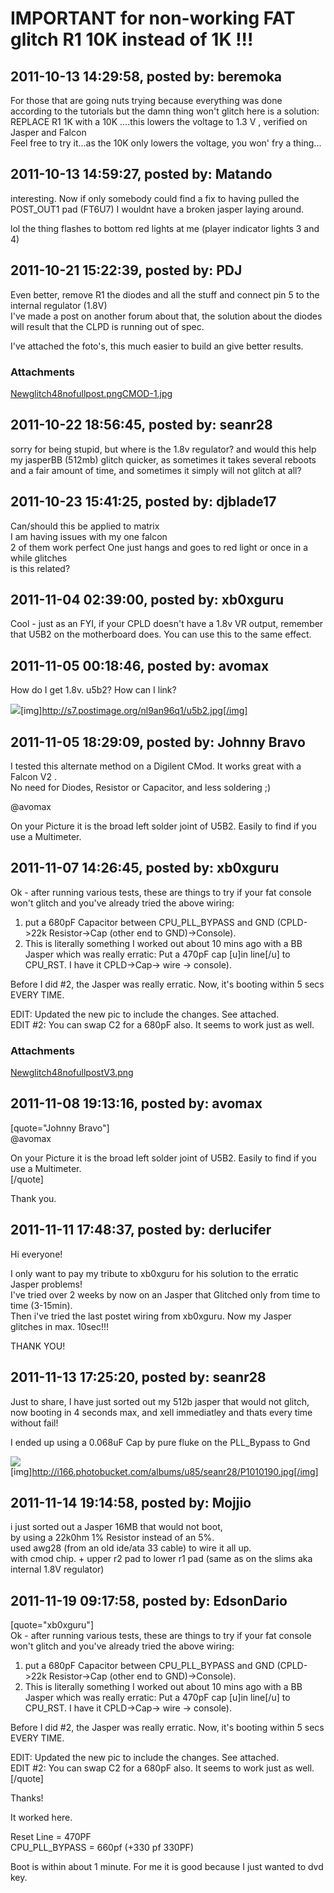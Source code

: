 # IMPORTANT for non-working FAT glitch R1 10K instead of 1K !!!

## 2011-10-13 14:29:58, posted by: beremoka

For those that are going nuts trying because everything was done according to the tutorials but the damn thing won't glitch here is a solution:  
 REPLACE R1 1K with a 10K ....this lowers the voltage to 1.3 V , verified on Jasper and Falcon  
 Feel free to try it...as the 10K only lowers the voltage, you won' fry a thing...

## 2011-10-13 14:59:27, posted by: Matando

interesting. Now if only somebody could find a fix to having pulled the POST\_OUT1 pad (FT6U7) I wouldnt have a broken jasper laying around.  
   
 lol the thing flashes to bottom red lights at me (player indicator lights 3 and 4)

## 2011-10-21 15:22:39, posted by: PDJ

Even better, remove R1 the diodes and all the stuff and connect pin 5 to the internal regulator (1.8V)  
 I've made a post on another forum about that, the solution about the diodes will result that the CLPD is running out of spec.  
   
 I've attached the foto's, this much easier to build an give better results.

### Attachments

[Newglitch48nofullpost.png](Newglitch48nofullpost.png)[CMOD-1.jpg](CMOD-1.jpg)

## 2011-10-22 18:56:45, posted by: seanr28

sorry for being stupid, but where is the 1.8v regulator? and would this help my jasperBB (512mb) glitch quicker, as sometimes it takes several reboots and a fair amount of time, and sometimes it simply will not glitch at all?

## 2011-10-23 15:41:25, posted by: djblade17

Can/should this be applied to matrix  
 I am having issues with my one falcon  
 2 of them work perfect One just hangs and goes to red light or once in a while glitches  
 is this related?

## 2011-11-04 02:39:00, posted by: xb0xguru

Cool - just as an FYI, if your CPLD doesn't have a 1.8v VR output, remember that U5B2 on the motherboard does. You can use this to the same effect.

## 2011-11-05 00:18:46, posted by: avomax

How do I get 1.8v. u5b2? How can I link?  
   
 ![](http://s7.postimage.org/nl9an96q1/u5b2.jpg)[img]http://s7.postimage.org/nl9an96q1/u5b2.jpg[/img]

## 2011-11-05 18:29:09, posted by: Johnny Bravo

I tested this alternate method on a Digilent CMod. It works great with a Falcon V2 .  
 No need for Diodes, Resistor or Capacitor, and less soldering ;)  
   
 @avomax  
   
 On your Picture it is the broad left solder joint of U5B2. Easily to find if you use a Multimeter.

## 2011-11-07 14:26:45, posted by: xb0xguru

Ok - after running various tests, these are things to try if your fat console won't glitch and you've already tried the above wiring:  
   
 1. put a 680pF Capacitor between CPU\_PLL\_BYPASS and GND (CPLD->22k Resistor->Cap (other end to GND)->Console).  
 2. This is literally something I worked out about 10 mins ago with a BB Jasper which was really erratic: Put a 470pF cap [u]in line[/u] to CPU\_RST. I have it CPLD->Cap-> wire -> console).  
   
 Before I did #2, the Jasper was really erratic. Now, it's booting within 5 secs EVERY TIME.  
   
 EDIT: Updated the new pic to include the changes. See attached.  
 EDIT #2: You can swap C2 for a 680pF also. It seems to work just as well.

### Attachments

[Newglitch48nofullpostV3.png](Newglitch48nofullpostV3.png)

## 2011-11-08 19:13:16, posted by: avomax

[quote="Johnny Bravo"]  
 @avomax  
   
 On your Picture it is the broad left solder joint of U5B2. Easily to find if you use a Multimeter.  
 [/quote]  
   
 Thank you.

## 2011-11-11 17:48:37, posted by: derlucifer

Hi everyone!  
   
 I only want to pay my tribute to xb0xguru for his solution to the erratic Jasper problems!  
 I've tried over 2 weeks by now on an Jasper that Glitched only from time to time (3-15min).  
 Then i've tried the last postet wiring from xb0xguru. Now my Jasper glitches in max. 10sec!!!  
   
 THANK YOU!

## 2011-11-13 17:25:20, posted by: seanr28

Just to share, I have just sorted out my 512b jasper that would not glitch, now booting in 4 seconds max, and xell immediatley and thats every time without fail!  
   
 I ended up using a 0.068uF Cap by pure fluke on the PLL\_Bypass to Gnd  
   
 ![](http://i166.photobucket.com/albums/u85/seanr28/P1010190.jpg)[img]http://i166.photobucket.com/albums/u85/seanr28/P1010190.jpg[/img]

## 2011-11-14 19:14:58, posted by: Mojjio

i just sorted out a Jasper 16MB that would not boot,  
 by using a 22k0hm 1% Resistor instead of an 5%.   
 used awg28 (from an old ide/ata 33 cable) to wire it all up.   
 with cmod chip. + upper r2 pad to lower r1 pad (same as on the slims aka internal 1.8V regulator)

## 2011-11-19 09:17:58, posted by: EdsonDario

[quote="xb0xguru"]  
 Ok - after running various tests, these are things to try if your fat console won't glitch and you've already tried the above wiring:  
   
 1. put a 680pF Capacitor between CPU\_PLL\_BYPASS and GND (CPLD->22k Resistor->Cap (other end to GND)->Console).  
 2. This is literally something I worked out about 10 mins ago with a BB Jasper which was really erratic: Put a 470pF cap [u]in line[/u] to CPU\_RST. I have it CPLD->Cap-> wire -> console).  
   
 Before I did #2, the Jasper was really erratic. Now, it's booting within 5 secs EVERY TIME.  
   
 EDIT: Updated the new pic to include the changes. See attached.  
 EDIT #2: You can swap C2 for a 680pF also. It seems to work just as well.  
 [/quote]  
   
 Thanks!  
   
 It worked here.  
   
 Reset Line = 470PF  
 CPU\_PLL\_BYPASS = 660pf (+330 pf 330PF)  
   
 Boot is within about 1 minute. For me it is good because I just wanted to dvd key.